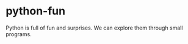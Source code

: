 python-fun
==========

Python is full of fun and surprises. We can explore them through small programs.
